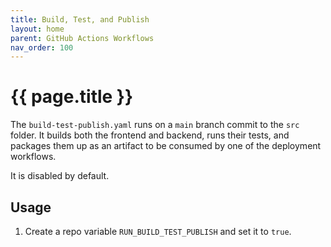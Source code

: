```yaml
---
title: Build, Test, and Publish
layout: home
parent: GitHub Actions Workflows
nav_order: 100
---
```


# {{ page.title }}

The `build-test-publish.yaml` runs on a `main` branch commit to the `src` folder. It builds both the frontend and backend, runs their tests, and packages them up as an artifact to be consumed by one of the deployment workflows.

It is disabled by default.

## Usage

1. Create a repo variable `RUN_BUILD_TEST_PUBLISH` and set it to `true`.
